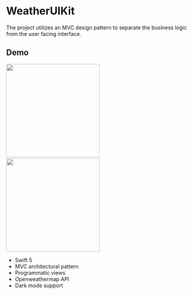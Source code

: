 # WeatherUIKit

The project utilizes an MVC design pattern to separate the business logic from the user facing interface.

## Demo
<img src="https://user-images.githubusercontent.com/29463442/157986859-1e662595-fab7-4fc2-8320-9cf7af7f5fbc.png" width="250"> &nbsp; 
<img src="https://user-images.githubusercontent.com/29463442/157986864-c14dbb3f-9d11-40a4-89dc-e37af980e57d.png" width="250">

* Swift 5
* MVC architectural pattern
* Programmatic views
* Openweathermap API
* Dark mode support
